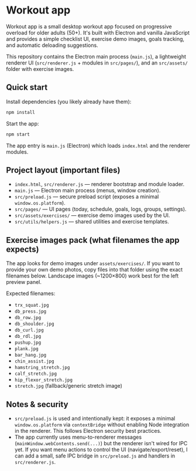 # Workout app

Workout app is a small desktop workout app focused on progressive overload for older adults (50+). It's built with Electron and vanilla JavaScript and provides a simple checklist UI, exercise demo images, goals tracking, and automatic deloading suggestions.

This repository contains the Electron main process (`main.js`), a lightweight renderer UI (`src/renderer.js` + modules in `src/pages/`), and an `src/assets/` folder with exercise images.

## Quick start

Install dependencies (you likely already have them):

```bash
npm install
```

Start the app:

```bash
npm start
```

The app entry is `main.js` (Electron) which loads `index.html` and the renderer modules.

## Project layout (important files)

- `index.html`, `src/renderer.js` — renderer bootstrap and module loader.
- `main.js` — Electron main process (menus, window creation).
- `src/preload.js` — secure preload script (exposes a minimal `window.os.platform`).
- `src/pages/` — UI pages (today, schedule, goals, logs, groups, settings).
- `src/assets/exercises/` — exercise demo images used by the UI.
- `src/utils/helpers.js` — shared utilities and exercise templates.

## Exercise images pack (what filenames the app expects)

The app looks for demo images under `assets/exercises/`. If you want to provide your own demo photos, copy files into that folder using the exact filenames below. Landscape images (~1200×800) work best for the left preview panel.

Expected filenames:

- `trx_squat.jpg`
- `db_press.jpg`
- `db_row.jpg`
- `db_shoulder.jpg`
- `db_curl.jpg`
- `db_rdl.jpg`
- `pushup.jpg`
- `plank.jpg`
- `bar_hang.jpg`
- `chin_assist.jpg`
- `hamstring_stretch.jpg`
- `calf_stretch.jpg`
- `hip_flexor_stretch.jpg`
- `stretch.jpg` (fallback/generic stretch image)

## Notes & security

- `src/preload.js` is used and intentionally kept: it exposes a minimal `window.os.platform` via `contextBridge` without enabling Node integration in the renderer. This follows Electron security best practices.
- The app currently uses menu-to-renderer messages (`mainWindow.webContents.send(...)`) but the renderer isn't wired for IPC yet. If you want menu actions to control the UI (navigate/export/reset), I can add a small, safe IPC bridge in `src/preload.js` and handlers in `src/renderer.js`.